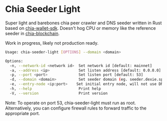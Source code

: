 # Chia Seeder Light

Super light and barebones chia peer crawler and DNS seeder written in Rust based on [chia-wallet-sdk](https://github.com/xch-dev/chia-wallet-sdk). Doesn't hog CPU or memory like the reference seeder in [chia-blockchain](https://github.com/Chia-Network/chia-blockchain).

Work in progress, likely not production ready.

```bash
Usage: chia-seeder-light [OPTIONS] --domain <domain>

Options:
  -n, --network-id <network id>  Set network id [default: mainnet]
  -a, --address <ip>             Set listen address [default: 0.0.0.0]
  -p, --port <port>              Set listen port [default: 53]
  -d, --domain <domain>          Set seeder domain (eg. seeder.dexie.space.), Important: must end with a dot
  -e, --entry-node <ip:port>    Set initial entry node, will not use DNS to find peers (eg. 203.0.113.23:8444)
  -h, --help                     Print help
  -V, --version                  Print version
```

Note: To operate on port 53, chia-seeder-light must run as root. Alternatively, you can configure firewall rules to forward traffic to the appropriate port.
